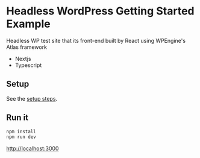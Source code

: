 # Headless WordPress Getting Started Example

Headless WP test site that its front-end built by React using WPEngine's Atlas framework

- Nextjs
- Typescript


## Setup

See the [setup steps](https://github.com/wpengine/headless-framework#quick-start).

## Run it

```bash
npm install
npm run dev
```

[http://localhost:3000]()
